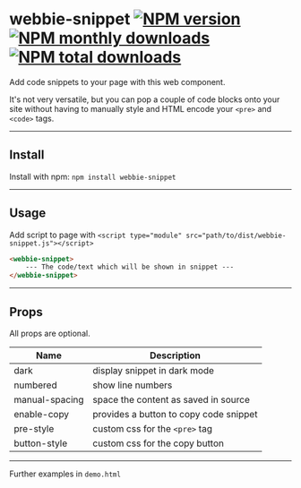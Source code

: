 # webbie-snippet [![NPM version](https://img.shields.io/npm/v/webbie-snippet.svg?style=flat)](https://www.npmjs.com/package/webbie-snippet) [![NPM monthly downloads](https://img.shields.io/npm/dm/webbie-snippet.svg?style=flat)](https://npmjs.org/package/webbie-snippet) [![NPM total downloads](https://img.shields.io/npm/dt/webbie-snippet.svg?style=flat)](https://npmjs.org/package/webbie-snippet)

Add code snippets to your page with this web component.

It's not very versatile, but you can pop a couple of code blocks onto your site without having to manually style and HTML encode your `<pre>` and `<code>` tags.

---

## Install

Install with npm: `npm install webbie-snippet`

---

## Usage

Add script to page with `<script type="module" src="path/to/dist/webbie-snippet.js"></script>`

```html
<webbie-snippet>
    --- The code/text which will be shown in snippet ---
</webbie-snippet>
```

---

## Props

All props are optional.

| Name | Description |
| ---- | ----------- |
| dark | display snippet in dark mode |
| numbered | show line numbers |
| manual-spacing | space the content as saved in source |
| enable-copy | provides a button to copy code snippet |
| pre-style | custom css for the `<pre>` tag |
| button-style | custom css for the copy button |

---

Further examples in `demo.html`
